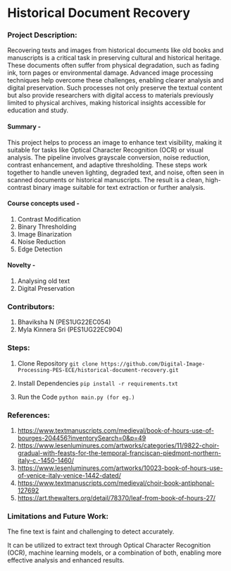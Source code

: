 # Historical Document Recovery

### Project Description:
Recovering texts and images from historical documents like old books and manuscripts is a critical task in preserving cultural and historical heritage. These documents often suffer from physical degradation, such as fading ink, torn pages or environmental damage. 
Advanced image processing techniques help overcome these challenges, enabling clearer analysis and digital preservation. 
Such processes not only preserve the textual content but also provide researchers with digital access to materials previously limited to physical archives, making historical insights accessible for education and study.

#### Summary - 
This project helps to process an image to enhance text visibility, making it suitable for tasks like Optical Character Recognition (OCR) or visual analysis. The pipeline involves grayscale conversion, noise reduction, contrast enhancement, and adaptive thresholding. These steps work together to handle uneven lighting, degraded text, and noise, often seen in scanned documents or historical manuscripts. The result is a clean, high-contrast binary image suitable for text extraction or further analysis.

#### Course concepts used - 
1. Contrast Modification
2. Binary Thresholding
3. Image Binarization
4. Noise Reduction
5. Edge Detection

#### Novelty - 
1. Analysing old text
2. Digital Preservation
   
### Contributors:
1. Bhaviksha N (PES1UG22EC054)
2. Myla Kinnera Sri (PES1UG22EC904)

### Steps:
1. Clone Repository
```git clone https://github.com/Digital-Image-Processing-PES-ECE/historical-document-recovery.git ```

2. Install Dependencies
```pip install -r requirements.txt```

3. Run the Code
```python main.py (for eg.)```

### References:
1. https://www.textmanuscripts.com/medieval/book-of-hours-use-of-bourges-204456?inventorySearch=0&p=49
2. https://www.lesenluminures.com/artworks/categories/11/9822-choir-gradual-with-feasts-for-the-temporal-franciscan-piedmont-northern-italy-c.-1450-1460/
3. https://www.lesenluminures.com/artworks/10023-book-of-hours-use-of-venice-italy-venice-1442-dated/
4. https://www.textmanuscripts.com/medieval/choir-book-antiphonal-127692
5. https://art.thewalters.org/detail/78370/leaf-from-book-of-hours-27/
   
### Limitations and Future Work:
The fine text is faint and challenging to detect accurately.

It can be utilized to extract text through Optical Character Recognition (OCR), machine learning models, or a combination of both, enabling more effective analysis and enhanced results.
